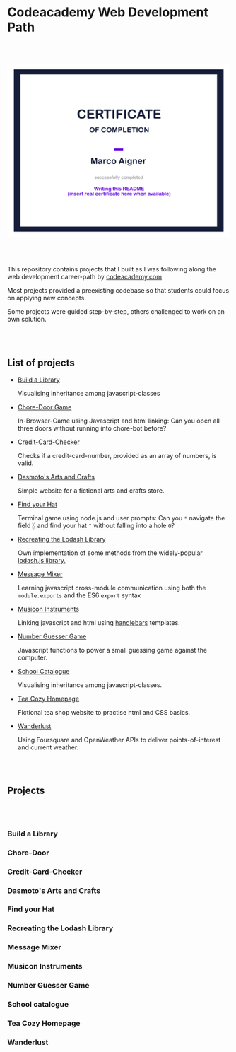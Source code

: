 # Codeacademy Web Development Path

<br></br>

<div style="text-align: center"><img src="./certificate/readme-certificate.jpg"></div>

<br></br>

This repository contains projects that I built as I was following along the web development career-path by <a href="https://www.codecademy.com/" target="_blank">codeacademy.com</a>

Most projects provided a preexisting codebase so that students could focus on applying new concepts.

Some projects were guided step-by-step, others challenged to work on an own solution.

<br></br>

## List of projects

- <a href="#library">Build a Library</a>

  Visualising inheritance among javascript-classes   

- <a href="#chore-door">Chore-Door Game</a>

    In-Browser-Game using Javascript and html linking: Can you open all three doors without running into chore-bot before?

- <a href="#credit-card-checker">Credit-Card-Checker</a>

    Checks if a credit-card-number, provided as an array of numbers, is valid.

- <a href="#dasmoto">Dasmoto's Arts and Crafts</a>

    Simple website for a fictional arts and crafts store.

- <a href="#find-your-hat">Find your Hat</a>

   Terminal game using node.js and user prompts: Can you `*` navigate the field `░` and find your hat `^` without falling into a hole `O`?

- <a href="#lodash">Recreating the Lodash Library</a>

    Own implementation of some methods from the widely-popular <a href="https://lodash.com/" target="_blank">lodash.js library.</a>

- <a href="#message-mixer">Message Mixer</a>

    Learning javascript cross-module communication using both the `module.exports` and the ES6 `export` syntax

- <a href="#musicon">Musicon Instruments</a>

    Linking javascript and html using <a href="https://handlebarsjs.com/" target="_blank">handlebars</a> templates.

- <a href="#number-guesser">Number Guesser Game</a>

    Javascript functions to power a small guessing game against the computer.

- <a href="#school-catalogue">School Catalogue</a>

    Visualising inheritance among javascript-classes.   

- <a href="#tea-cozy">Tea Cozy Homepage</a>

    Fictional tea shop website to practise html and CSS basics.

- <a href="#wanderlust">Wanderlust</a>

    Using  Foursquare and OpenWeather APIs to deliver points-of-interest and current weather.

<br></br>


## Projects

<br></br>

<h3 id="library">Build a Library</h3>

<h3 id="chore-door">Chore-Door</h3>

<h3 id="credit-card-checker">Credit-Card-Checker</h3>

<h3 id="dasmoto">Dasmoto's Arts and Crafts</h3>

<h3 id="find-your-hat">Find your Hat</h3>

<h3 id="lodash">Recreating the Lodash Library</h3>

<h3 id="message-mixer">Message Mixer</h3>

<h3 id="musicon">Musicon Instruments</h3>

<h3 id="number-guesser">Number Guesser Game</h3>

<h3 id="school-catalogue">School catalogue</h3>

<h3 id="tea-cozy">Tea Cozy Homepage</h3>

<h3 id ="wanderlust">Wanderlust</h3>

